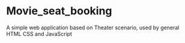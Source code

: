 # Movie_seat_booking
A simple web application based on Theater scenario, used by general HTML CSS and JavaScript
